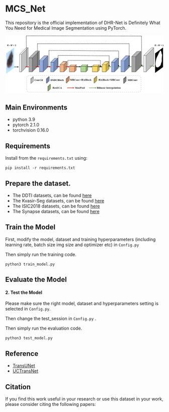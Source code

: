 # MCS_Net

This repository is the official implementation of DHR-Net is Definitely What You Need for
Medical Image Segmentation using PyTorch.

![DHR-Net](Fig/model.jpg)



## Main Environments

- python 3.9
- pytorch 2.1.0
- torchvision 0.16.0



## Requirements

Install from the `requirements.txt` using:

```
pip install -r requirements.txt
```



## Prepare the dataset.

- The DDTI datasets, can be found [here](https://drive.google.com/drive/folders/1za9f38XKx-VYPxxb_xx83Dpk-Wg3Yaw8?usp=sharing)
- The Kvasir-Seg  datasets, can be found [here](https://link.zhihu.com/?target=https%3A//datasets.simula.no/downloads/kvasir-seg.zip)
- The  ISIC2018 datasets, can be found [here](https://challenge.isic-archive.com/data/)
- The Synapse datasets, can be found [here](https://drive.google.com/drive/folders/1Vofe2TSVry0FZYLNisvPKvR_67aSj0ml?usp=sharing)




## Train the Model

First, modify the model, dataset and training hyperparameters (including learning rate, batch size img size and optimizer etc) in `Config.py`

Then simply run the training code.

```
python3 train_model.py
```



## Evaluate the Model

#### 2. Test the Model

Please make sure the right model, dataset and hyperparameters setting  is selected in `Config.py`. 

Then change the test_session in `Config.py` .

Then simply run the evaluation code.

```
python3 test_model.py
```



## Reference

- [TransUNet](https://github.com/Beckschen/TransUNet)
- [UCTransNet](https://github.com/McGregorWwww/UCTransNet)




## Citation

If you find this work useful in your research or use this dataset in your work, please consider citing the following papers:




